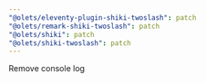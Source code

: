```yaml
---
"@olets/eleventy-plugin-shiki-twoslash": patch
"@olets/remark-shiki-twoslash": patch
"@olets/shiki": patch
"@olets/shiki-twoslash": patch
---
```


Remove console log
